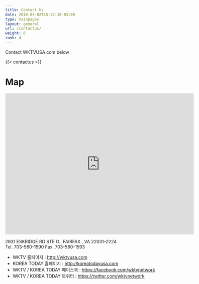 ```yaml
---
title: Contact Us
date: 2018-04-02T15:37:18-03:00
type: mainpages
layout: general
url: /contactus/
weight: 8
rank: 4
---
```

Contact WKTVUSA.com below

{{< contactus >}}

# Map
<div class="map-responsive">
<iframe scrolling="no" src="https://www.google.com/maps/embed?pb=!1m14!1m8!1m3!1d3106.2769330625233!2d-77.23171959999999!3d38.871905399999996!3m2!1i1024!2i768!4f13.1!3m3!1m2!1s0x89b64b7b7ee65d77%3A0xeee45ecc4d03605b!2s2931+Eskridge+Rd!5e0!3m2!1sko!2sus!4v1398704788269" width="600" height="450" frameborder="0" style="border:0" allowfullscreen></iframe>
</div>


  2931 ESKRIDGE RD STE G., FAIRFAX , VA 22031-2224     
  Tel. 703-560-1590  Fax. 703-560-1593

* WKTV 홈페이지 : http://wktvusa.com 
* KOREA TODAY 홈페이지 : http://koreatodayusa.com
* WKTV / KOREA TODAY  페이스북 : https://facebook.com/wktvnetwork
* WKTV / KOREA TODAY  트위터 : https://twitter.com/wktvnetwork
  